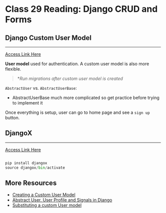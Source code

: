 # Class 29 Reading: Django CRUD and Forms

## Django Custom User Model

___
[Access Link Here](https://learndjango.com/tutorials/django-custom-user-model)

**User model** used for authentication. A custom user model is also more flexible. 

>**Run migrations after custom user model is created*

`AbstractUser` vs. `AbstractUserBase`:

- AbstractUserBase much more complicated so get practice before trying to implement it

Once everything is setup, user can go to home page and see a `sign up` button.

## DjangoX

___
[Access Link Here](https://github.com/wsvincent/djangox)

```python

pip install djangox
source djangox/bin/activate

```



## More Resources  

- [Creating a Custom User Model](https://www.youtube.com/watch?v=eCeRC7E8Z7Y&t=59s)
- [Abstract User, User Profile and Signals in Django](https://www.youtube.com/watch?v=EudKs1HPUfE)  
- [Substituting a custom User model](https://docs.djangoproject.com/en/3.0/topics/auth/customizing/#auth-custom-user)
